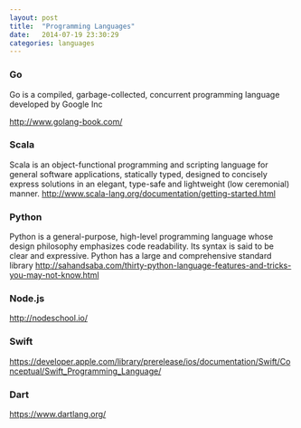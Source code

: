 ```yaml
---
layout: post
title:  "Programming Languages"
date:   2014-07-19 23:30:29
categories: languages
---
```


### Go

Go is a compiled, garbage-collected, concurrent programming language developed by Google Inc

http://www.golang-book.com/

### Scala

Scala is an object-functional programming and scripting language for general software applications, statically typed, designed to concisely express solutions in an elegant, type-safe and lightweight (low ceremonial) manner.
http://www.scala-lang.org/documentation/getting-started.html

### Python

Python is a general-purpose, high-level programming language whose design philosophy emphasizes code readability. Its syntax is said to be clear and expressive. Python has a large and comprehensive standard library
http://sahandsaba.com/thirty-python-language-features-and-tricks-you-may-not-know.html

### Node.js

http://nodeschool.io/

### Swift

https://developer.apple.com/library/prerelease/ios/documentation/Swift/Conceptual/Swift_Programming_Language/


### Dart

https://www.dartlang.org/

